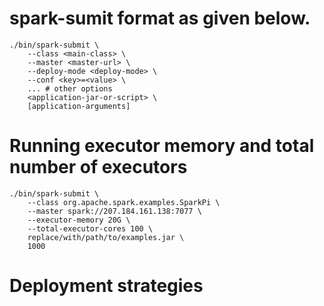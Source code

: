 # spark-sumit format as given below.

    ./bin/spark-submit \
        --class <main-class> \
        --master <master-url> \
        --deploy-mode <deploy-mode> \
        --conf <key>=<value> \
        ... # other options
        <application-jar-or-script> \
        [application-arguments]


# Running executor memory and total number of executors
    ./bin/spark-submit \
        --class org.apache.spark.examples.SparkPi \
        --master spark://207.184.161.138:7077 \
        --executor-memory 20G \
        --total-executor-cores 100 \
        replace/with/path/to/examples.jar \
        1000



# Deployment strategies
    
